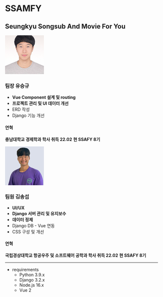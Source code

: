 # SSAMFY
## **S**eungkyu **S**ongsub **A**nd **M**ovie **F**or **Y**ou

![shark](./img/shark_profile)

### 팀장 유승규

- **Vue Component 설계 및 routing**
- **프로젝트 관리 및 UI 데이터 개선**
- ERD 작성
- Django 기능 개선

#### 연혁

**충남대학교 경제학과 학사 취득 22.02**
**현 SSAFY 8기**

![song](./img/song_profile)

### 팀원 김송섭

- **UI/UX**
- **Django 서버 관리 및 유지보수**
- **데이터 정제**
- Django DB - Vue 연동
- CSS 구성 및 개선

#### 연혁

**국립경상대학교 항공우주 및 소프트웨어 공학과 학사 취득 22.02**
**현 SSAFY 8기**

---

- requirements
  - Python 3.9.x
  - Django 3.2.x
  - Node.js 16.x
  - Vue 2
